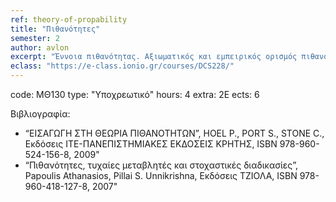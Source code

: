 ```yaml
---
ref: theory-of-propability
title: "Πιθανότητες"
semester: 2
author: avlon
excerpt: "Έννοια πιθανότητας. Αξιωματικός και εμπειρικός ορισμός πιθανότητας. Χώροι πιθανότητας. Δεσμευμένη πιθανότητα και ανεξαρτησία. Συνδυαστική ανάλυση. Έννοια τυχαίας μεταβλητής. Μονοδιάστατες κατανομές. Συναρτήσεις τυχαίας μεταβλητής. Μέση τιμή, ροπές, διασπορά, συντελεστής συσχέτισης, συναρτήσεις συσχέτισης. Πολυδιάστατες κατανομές. Νόμος του Bayes. Κεντρικό Οριακό θεώρημα. Ροπογεννήτριες και χαρακτηριστικές συναρτήσεις. Τυχαίοι περίπατοι. Στοχαστικές διεργασίες. Στάσιμες και εργοδικές στοχαστικές διεργασίες. Master Equation, Εξίσωση Langevin, Εξίσωση Fokker-Planck, Αλυσίδες Markov."
eclass: "https://e-class.ionio.gr/courses/DCS228/"
---
```


code: ΜΘ130
type: "Υποχρεωτικό"
hours: 4
extra: 2Ε
ects: 6

Βιβλιογραφία: 
  - “ΕΙΣΑΓΩΓΗ ΣΤΗ ΘΕΩΡΙΑ ΠΙΘΑΝΟΤΗΤΩΝ”, HOEL P., PORT S., STONE C., Εκδόσεις ΙΤΕ-ΠΑΝΕΠΙΣΤΗΜΙΑΚΕΣ ΕΚΔΟΣΕΙΣ ΚΡΗΤΗΣ, ISBN 978-960-524-156-8, 2009"
  - “Πιθανότητες, τυχαίες μεταβλητές και στοχαστικές διαδικασίες”, Papoulis Athanasios, Pillai S. Unnikrishna, Εκδόσεις ΤΖΙΟΛΑ, ISBN 978-960-418-127-8, 2007"
  


